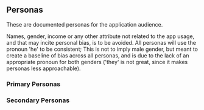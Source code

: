 ## Personas

These are documented personas for the application audience.

Names, gender, income or any other attribute not related to the app usage, and that may incite personal bias, is to be avoided. All personas will use the pronoun 'he' to be consistent; This is not to imply male gender, but meant to create a baseline of bias across all personas, and is due to the lack of an appropriate pronoun for both genders ('they' is not great, since it makes personas less approachable).

### Primary Personas

### Secondary Personas

